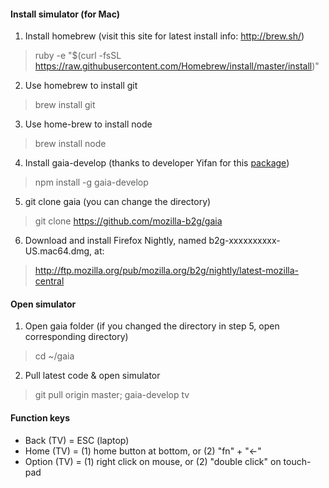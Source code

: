 #### **Install simulator** (for Mac)

1. Install homebrew (visit this site for latest install info: http://brew.sh/)
> ruby -e "$(curl -fsSL https://raw.githubusercontent.com/Homebrew/install/master/install)"

2. Use homebrew to install git
> brew install git

3. Use home-brew to install node
> brew install node

4. Install gaia-develop (thanks to developer Yifan for this [package](https://www.npmjs.com/package/gaia-develop))
> npm install -g gaia-develop

5. git clone gaia (you can change the directory)
> git clone https://github.com/mozilla-b2g/gaia

6. Download and install Firefox Nightly, named b2g-xxxxxxxxxx-US.mac64.dmg, at: 
> http://ftp.mozilla.org/pub/mozilla.org/b2g/nightly/latest-mozilla-central


#### **Open simulator**

1. Open gaia folder (if you changed the directory in step 5, open corresponding directory)
> cd ~/gaia

2. Pull latest code & open simulator
> git pull origin master; gaia-develop tv

#### **Function keys**
* Back (TV) = ESC (laptop)
* Home (TV) =  (1) home button at bottom, or (2) "fn" + "←"
* Option (TV) =  (1) right click on mouse, or (2) "double click" on touch-pad
